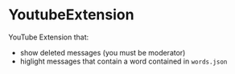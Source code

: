 # YoutubeExtension

YouTube Extension that:
- show deleted messages (you must be moderator)
- higlight messages that contain a word contained in `words.json`